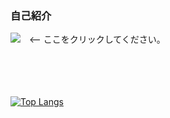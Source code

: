### 自己紹介

<a href="http://18.176.59.246/"> <img src="https://img.shields.io/badge/ポートフォリオ-F05138?style=flat-square&logo=internetexplorer&logoColor=white"/></a>　<-- ここをクリックしてください。

<br></br>
<br></br>
[![Top Langs](https://github-readme-stats.vercel.app/api/top-langs/?username=Dong-ho23&layout=compact&hide=css,html)](https://github.com/Dong-ho23/github-readme-stats)
